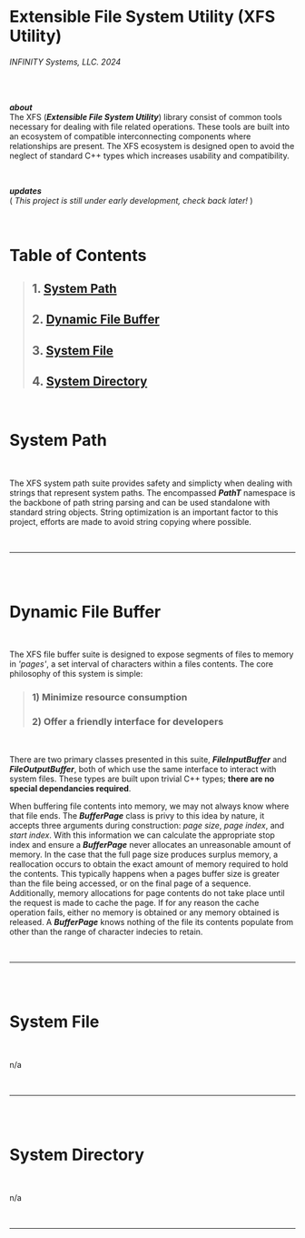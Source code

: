 # Extensible File System Utility (XFS Utility)
###### INFINITY Systems, LLC. 2024

<br/>

***about***
<br/>
The XFS (***Extensible File System Utility***) library consist of common tools necessary for dealing with file related operations. These tools are built into an ecosystem of compatible interconnecting components where relationships are present. The XFS ecosystem is designed open to avoid the neglect of standard C++ types which increases usability and compatibility.

<br/>

***updates***
<br/>
( *This project is still under early development, check back later!* )

<br/>

# Table of Contents
>
> ## 1. [System Path](#system-path)
> ## 2. [Dynamic File Buffer](#dynamic-file-buffer)
> ## 3. [System File](#system-file)
> ## 4. [System Directory](#system-directory)

<br/>

# System Path

<br/>

The XFS system path suite provides safety and simplicty when dealing with strings that represent system paths. The encompassed ***PathT*** namespace is the backbone of path string parsing and can be used standalone with standard string objects. String optimization is an important factor to this project, efforts are made to avoid string copying where possible.

<br/>

---

<br/>
<br/>

# Dynamic File Buffer

<br/>

The XFS file buffer suite is designed to expose segments of files to memory in *'pages'*, a set interval of characters within a files contents. The core philosophy of this system is simple:
> ### 1) Minimize resource consumption
> ### 2) Offer a friendly interface for developers

<br/>

There are two primary classes presented in this suite, ***FileInputBuffer*** and ***FileOutputBuffer***, both of which use the same interface to interact with system files. These types are built upon trivial C++ types; **there are no special dependancies required**.

When buffering file contents into memory, we may not always know where that file ends. The ***BufferPage*** class is privy to this idea by nature, it accepts three arguments during construction: *page size*, *page index*, and *start index*. With this information we can calculate the appropriate stop index and ensure a ***BufferPage*** never allocates an unreasonable amount of memory. In the case that the full page size produces surplus memory, a reallocation occurs to obtain the exact amount of memory required to hold the contents. This typically happens when a pages buffer size is greater than the file being accessed, or on the final page of a sequence. Additionally, memory allocations for page contents do not take place until the request is made to cache the page. If for any reason the cache operation fails, either no memory is obtained or any memory obtained is released. A ***BufferPage*** knows nothing of the file its contents populate from other than the range of character indecies to retain.

<br/>

---

<br/>
<br/>

# System File

<br/>

n/a

<br/>

---

<br/>
<br/>

# System Directory

<br/>

n/a

<br/>

---

<br/>
<br/>

